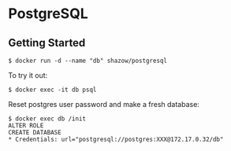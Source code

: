 # PostgreSQL

## Getting Started

```shell
$ docker run -d --name "db" shazow/postgresql
```

To try it out:

```shell
$ docker exec -it db psql
```

Reset postgres user password and make a fresh database:

```shell
$ docker exec db /init
ALTER ROLE
CREATE DATABASE
* Credentials: url="postgresql://postgres:XXX@172.17.0.32/db"
```

